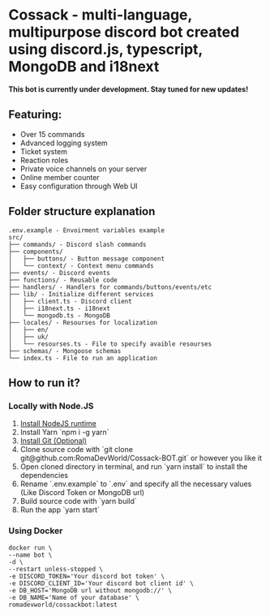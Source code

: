 # Cossack - multi-language, multipurpose discord bot created using discord.js, typescript, MongoDB and i18next

**This bot is currently under development. Stay tuned for new updates!**

## Featuring:

<ul>
  <li>Over 15 commands</li>
  <li>Advanced logging system</li>
  <li>Ticket system</li>
  <li>Reaction roles</li>
  <li>Private voice channels on your server</li>
  <li>Online member counter</li>
  <li>Easy configuration through Web UI</li>
</ul>

## Folder structure explanation
```
.env.example - Envoirment variables example
src/
├── commands/ - Discord slash commands
├── components/
│   ├── buttons/ - Button message component
│   └── context/ - Context menu commands
├── events/ - Discord events
├── functions/ - Reusable code
├── handlers/ - Handlers for commands/buttons/events/etc
├── lib/ - Initialize different services
│   ├── client.ts - Discord client
│   ├── i18next.ts - i18next
│   └── mongodb.ts - MongoDB
├── locales/ - Resourses for localization
│   ├── en/
│   ├── uk/
│   └── resourses.ts - File to specify avaible resourses
├── schemas/ - Mongoose schemas
└── index.ts - File to run an application
```

## How to run it?

### Locally with Node.JS

<ol>
  <li>
    <a href="https://nodejs.org/en">Install NodeJS runtime</a>
  </li>
  <li>
    <a>Install Yarn `npm i -g yarn`</a>
  </li>
  <li>
    <a href="https://git-scm.com/">Install Git (Optional)</a>
  </li>
  <li>
    Clone source code with `git clone git@github.com:RomaDevWorld/Cossack-BOT.git` or however you like it
  </li>
  <li>
    Open cloned directory in terminal, and run `yarn install` to install the dependencies 
  </li>
  <li>
    Rename `.env.example` to `.env` and specify all the necessary values (Like Discord Token or MongoDB url)
  </li>
  <li>
    Build source code with `yarn build`
  </li>
  <li>
    Run the app `yarn start`
  </li>
</ol>

### Using Docker

```
docker run \
--name bot \
-d \
--restart unless-stopped \
-e DISCORD_TOKEN='Your discord bot token' \
-e DISCORD_CLIENT_ID='Your discord bot client id' \
-e DB_HOST='MongoDB url without mongodb://' \
-e DB_NAME='Name of your database' \
romadevworld/cossackbot:latest
```
